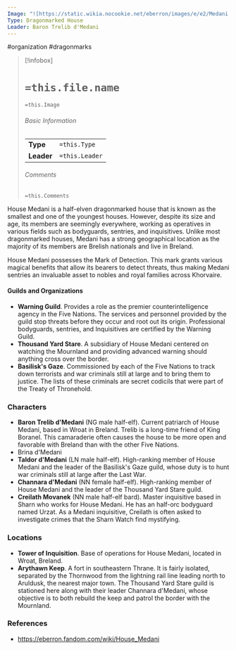 ```yaml
---
Image: "![https://static.wikia.nocookie.net/eberron/images/e/e2/Medani.jpg/revision/latest?cb=20220509100956|250](https://static.wikia.nocookie.net/eberron/images/e/e2/Medani.jpg/revision/latest?cb=20220509100956)"
Type: Dragonmarked House
Leader: Baron Trelib d'Medani
---
```

 #organization #dragonmarks 

> [!infobox]
> # `=this.file.name`
> `=this.Image`
> ###### Basic Information
> |  |  |
> | ---- | ---- |
> | **Type** | `=this.Type` |
> | **Leader** | `=this.Leader` |
> ###### Comments
> `=this.Comments`

House Medani is a half-elven dragonmarked house that is known as the smallest and one of the youngest houses. However, despite its size and age, its members are seemingly everywhere, working as operatives in various fields such as bodyguards, sentries, and inquisitives. Unlike most dragonmarked houses, Medani has a strong geographical location as the majority of its members are Brelish nationals and live in Breland.

House Medani possesses the Mark of Detection. This mark grants various magical benefits that allow its bearers to detect threats, thus making Medani sentries an invaluable asset to nobles and royal families across Khorvaire.

#### Guilds and Organizations

* **Warning Guild**. Provides a role as the premier counterintelligence agency in the Five Nations. The services and personnel provided by the guild stop threats before they occur and root out its origin. Professional bodyguards, sentries, and Inquisitives are certified by the Warning Guild.
* **Thousand Yard Stare**. A subsidiary of House Medani centered on watching the Mournland and providing advanced warning should anything cross over the border.
* **Basilisk's Gaze**. Commissioned by each of the Five Nations to track down terrorists and war criminals still at large and to bring them to justice. The lists of these criminals are secret codicils that were part of the Treaty of Thronehold. 

### Characters

* **Baron Trelib d'Medani** (NG male half-elf). Current patriarch of House Medani, based in Wroat in Breland. Trelib is a long-time friend of King Boranel. This camaraderie often causes the house to be more open and favorable with Breland than with the other Five Nations.
* Brina d'Medani
* **Taldor d'Medani** (LN male half-elf). High-ranking member of House Medani and the leader of the Basilisk's Gaze guild, whose duty is to hunt war criminals still at large after the Last War.
* **Channara d'Medani** (NN female half-elf). High-ranking member of House Medani and the leader of the Thousand Yard Stare guild.
* **Creilath Movanek** (NN male half-elf bard). Master inquisitive based in Sharn who works for House Medani. He has an half-orc bodyguard named Urzat. As a Medani inquisitive, Creilath is often asked to investigate crimes that the Sharn Watch find mystifying.

### Locations

* **Tower of Inquisition**. Base of operations for House Medani, located in Wroat, Breland.
* **Arythawn Keep**. A fort in southeastern Thrane. It is fairly isolated, separated by the Thornwood from the lightning rail line leading north to Aruldusk, the nearest major town. The Thousand Yard Stare guild is stationed here along with their leader Channara d'Medani, whose objective is to both rebuild the keep and patrol the border with the Mournland.

### References

* https://eberron.fandom.com/wiki/House_Medani
